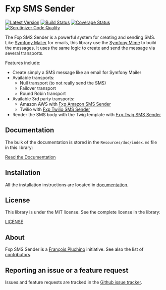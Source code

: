 Fxp SMS Sender
==============

[![Latest Version](https://img.shields.io/packagist/v/fxp/sms-sender.svg)](https://packagist.org/packages/fxp/sms-sender)
[![Build Status](https://img.shields.io/travis/fxpio/fxp-sms-sender/master.svg)](https://travis-ci.org/fxpio/fxp-sms-sender)
[![Coverage Status](https://img.shields.io/coveralls/fxpio/fxp-sms-sender/master.svg)](https://coveralls.io/r/fxpio/fxp-sms-sender?branch=master)
[![Scrutinizer Code Quality](https://img.shields.io/scrutinizer/g/fxpio/fxp-sms-sender/master.svg)](https://scrutinizer-ci.com/g/fxpio/fxp-sms-sender?branch=master)

The Fxp SMS Sender is a powerful system for creating and sending SMS. Like
[Symfony Mailer](https://symfony.com/doc/current/mailer.html) for emails, this library
use the [Symfony Mime](https://symfony.com/doc/current/components/mime.html) to build the
messages. It uses the same logic to create and send the message via several transports.

Features include:

- Create simply a SMS message like an email for Symfony Mailer
- Available transports:
  - Null transport (to not really send the SMS)
  - Failover transport
  - Round Robin transport
- Available 3rd party transports:
  - Amazon AWS with [Fxp Amazon SMS Sender](https://github.com/fxpio/fxp-amazon-sms-sender)
  - Twilio with [Fxp Twilio SMS Sender](https://github.com/fxpio/fxp-twilio-sms-sender)
- Render the SMS body with the Twig template with [Fxp Twig SMS Sender](https://github.com/fxpio/fxp-twig-sms-sender)

Documentation
-------------

The bulk of the documentation is stored in the `Resources/doc/index.md`
file in this library:

[Read the Documentation](Resources/doc/index.md)

Installation
------------

All the installation instructions are located in [documentation](Resources/doc/index.md).

License
-------

This library is under the MIT license. See the complete license in the library:

[LICENSE](LICENSE)

About
-----

Fxp SMS Sender is a [François Pluchino](https://github.com/francoispluchino) initiative.
See also the list of [contributors](https://github.com/fxpio/fxp-sms-sender/graphs/contributors).

Reporting an issue or a feature request
---------------------------------------

Issues and feature requests are tracked in the [Github issue tracker](https://github.com/fxpio/fxp-sms-sender/issues).
